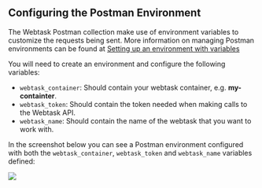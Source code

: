 ## Configuring the Postman Environment

The Webtask Postman collection make use of environment variables to customize the requests being sent. More information on managing Postman environments can be found at [Setting up an environment with variables](https://www.getpostman.com/docs/environments)

You will need to create an environment and configure the following variables:

* `webtask_container`: Should contain your webtask container, e.g. **my-containter**.
* `webtask_token`: Should contain the token needed when making calls to the Webtask API.
* `webtask_name`: Should contain the name of the webtask that you want to work with.

In the screenshot below you can see a Postman environment configured with both the `webtask_container`, `webtask_token` and `webtask_name` variables defined:

![](../assets/img/postman-environment.png)